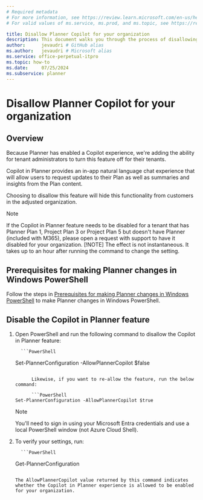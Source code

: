 ```yaml
---
# Required metadata
# For more information, see https://review.learn.microsoft.com/en-us/help/platform/learn-editor-add-metadata?branch=main
# For valid values of ms.service, ms.prod, and ms.topic, see https://review.learn.microsoft.com/en-us/help/platform/metadata-taxonomies?branch=main

title: Disallow Planner Copilot for your organization
description: This document walks you through the process of disallowing the Planner Copilot feature for your organization through our PowerShell suite
author:      jevaudri # GitHub alias
ms.author:   jevaudri # Microsoft alias
ms.service: office-perpetual-itpro
ms.topic: how-to
ms.date:     07/25/2024
ms.subservice: planner
---
```


# Disallow Planner Copilot for your organization

## Overview

Because Planner has enabled a Copilot experience, we're adding the ability for tenant administrators to turn this feature off for their tenants.

Copilot in Planner provides an in-app natural language chat experience that will allow users to request updates to their Plan as well as summaries and insights from the Plan content.

Choosing to disallow this feature will hide this functionality from customers in the adjusted organization.

> [!NOTE]
> If the Copilot in Planner feature needs to be disabled for a tenant that has Planner Plan 1, Project Plan 3 or Project Plan 5 but doesn't have Planner (included with M365), please open a request with support to have it disabled for your organization.
> [!NOTE]
> The effect is not instantaneous. It takes up to an hour after running the command to change the setting.
## Prerequisites for making Planner changes in Windows PowerShell

Follow the steps in [Prerequisites for making Planner changes in Windows PowerShell](prerequisites-for-powershell.md) to make Planner changes in Windows PowerShell.

## Disable the Copilot in Planner feature

1. Open PowerShell and run the following command to disallow the Copilot in Planner feature:

         ```PowerShell
   Set-PlannerConfiguration -AllowPlannerCopilot $false
   ```
   
         Likewise, if you want to re-allow the feature, run the below command:

         ```PowerShell
   Set-PlannerConfiguration -AllowPlannerCopilot $true
   ```
   
      > [!NOTE]
   > You'll need to sign in using your Microsoft Entra credentials and use a local PowerShell window (not Azure Cloud Shell).

1. To verify your settings, run:

         ```PowerShell
   Get-PlannerConfiguration
   ```

   The AllowPlannerCopilot value returned by this command indicates whether the Copilot in Planner experience is allowed to be enabled for your organization.
   
